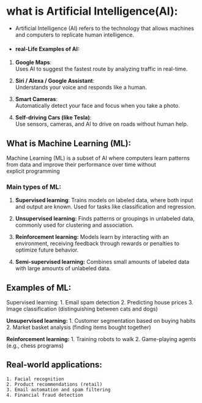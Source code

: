 # what is Artificial Intelligence(AI):

- Artificial Intelligence (AI) refers to the technology that allows machines and computers to replicate human intelligence.
- #### real-Life Examples of AI:

1. **Google Maps**:  
    Uses AI to suggest the fastest route by analyzing traffic in real-time.
    
2. **Siri / Alexa / Google Assistant**:  
    Understands your voice and responds like a human.
    
3. **Smart Cameras**:  
    Automatically detect your face and focus when you take a photo.
    
4. **Self-driving Cars (like Tesla)**:  
    Use sensors, cameras, and AI to drive on roads without human help.
## What is Machine Learning (ML):

Machine Learning (ML) is a subset of AI where computers learn patterns from data and improve their performance over time without explicit programming

### Main types of ML:

1. **Supervised learning**: Trains models on labeled data, where both input and output are known. Used for tasks like classification and regression.

2. **Unsupervised learning:** Finds patterns or groupings in unlabeled data, commonly used for clustering and association.

3. **Reinforcement learning:** Models learn by interacting with an environment, receiving feedback through rewards or penalties to optimize future behavior.

4. **Semi-supervised learning:** Combines small amounts of labeled data with large amounts of unlabeled data.

## Examples of ML:
Supervised learning:
	1. Email spam detection
	2. Predicting house prices
	3. Image classification (distinguishing between cats and dogs)

**Unsupervised learning:**
	  1. Customer segmentation based on buying habits
	  2. Market basket analysis (finding items bought together)

**Reinforcement learning:**
	1. Training robots to walk
	2. Game-playing agents (e.g., chess programs)

## Real-world applications: ##

	1. Facial recognition
	2. Product recommendations (retail)
	3. Email automation and spam filtering
	4. Financial fraud detection

[]()